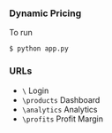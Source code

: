 ### Dynamic Pricing

To run

```
$ python app.py
```

### URLs

- `\` Login
- `\products` Dashboard
- `\analytics` Analytics
- `\profits` Profit Margin
